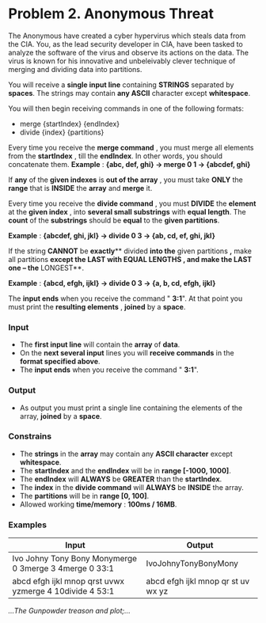 # Problem 2. Anonymous Threat

The Anonymous have created a cyber hypervirus which steals data from the CIA. You, as the lead security developer in CIA, have been tasked to analyze the software of the virus and observe its actions on the data. The virus is known for his innovative and unbeleivably clever technique of merging and dividing data into partitions.

You will receive a **single input line** containing **STRINGS** separated by **spaces**.
The strings may contain **any ASCII** character except **whitespace**.

You will then begin receiving commands in one of the following formats:

- merge {startIndex} {endIndex}
- divide {index} {partitions}

Every time you receive the **merge command** , you must merge all elements from the **startIndex** , till the **endIndex**. In other words, you should concatenate them.
**Example** : **{abc, def, ghi} -&gt; merge 0 1 -&gt; {abcdef, ghi}**

If **any** of the **given indexes** is **out of the array** , you must take **ONLY** the **range** that is **INSIDE** the **array** and **merge** it.

Every time you receive the **divide command** , you must **DIVIDE** the **element** at the **given index** , into **several small substrings** with **equal length**. The **count** of the **substrings** should be **equal** to the **given partitions**.

**Example** : **{abcdef, ghi, jkl} -&gt; divide 0 3 -&gt; {ab, cd, ef, ghi, jkl}**

If the string **CANNOT** be **exactly**** divided **into the** given partitions **,** make all partitions ****except** the **LAST** with **EQUAL LENGTHS** , and make the **LAST one** – **the**** LONGEST**.

**Example** : **{abcd, efgh, ijkl} -&gt; divide 0 3 -&gt; {a, b, cd, efgh, ijkl}**

The **input ends** when you receive the command &quot; **3:1**&quot;. At that point you must print the **resulting elements** , **joined** by a **space**.

### Input

- The **first input line** will contain the **array** of **data**.
- On the **next several input** lines you will **receive commands** in the **format specified above**.
- The **input ends** when you receive the command &quot; **3:1**&quot;.

### Output

- As output you must print a single line containing the elements of the array, **joined** by a **space**.

### Constrains

- The **strings** in the **array** may contain any **ASCII character** except **whitespace**.
- The **startIndex** and the **endIndex** will be in **range [-1000, 1000]**.
- The **endIndex** will **ALWAYS** be **GREATER** than the **startIndex**.
- The **index** in the **divide command** will **ALWAYS** be **INSIDE** the array.
- The **partitions** will be in **range [0, 100]**.
- Allowed working **time/memory** : **100ms / 16MB**.



### Examples

| **Input** | **Output** |
| --- | --- |
| Ivo Johny Tony Bony Monymerge 0 3merge 3 4merge 0 33:1 | IvoJohnyTonyBonyMony |
| abcd efgh ijkl mnop qrst uvwx yzmerge 4 10divide 4 53:1 | abcd efgh ijkl mnop qr st uv wx yz |

_...The Gunpowder treason and plot;..._